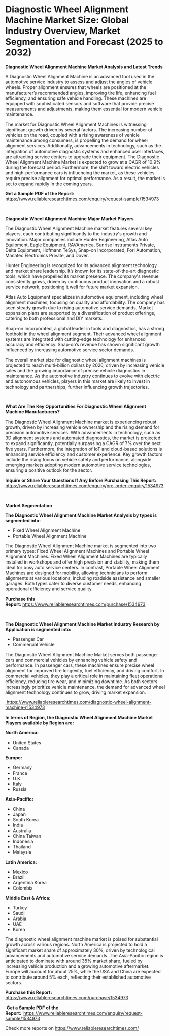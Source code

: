 <p><h1>Diagnostic Wheel Alignment Machine Market Size: Global Industry Overview, Market Segmentation and Forecast (2025 to 2032)</h1></p><p><strong>Diagnostic Wheel Alignment Machine Market Analysis and Latest Trends</strong></p>
<p><p>A Diagnostic Wheel Alignment Machine is an advanced tool used in the automotive service industry to assess and adjust the angles of vehicle wheels. Proper alignment ensures that wheels are positioned at the manufacturer’s recommended angles, improving tire life, enhancing fuel efficiency, and ensuring safe vehicle handling. These machines are equipped with sophisticated sensors and software that provide precise measurements and adjustments, making them essential for modern vehicle maintenance.</p><p>The market for Diagnostic Wheel Alignment Machines is witnessing significant growth driven by several factors. The increasing number of vehicles on the road, coupled with a rising awareness of vehicle maintenance among consumers, is propelling the demand for wheel alignment services. Additionally, advancements in technology, such as the integration of automotive diagnostic systems and enhanced user interfaces, are attracting service centers to upgrade their equipment. The Diagnostic Wheel Alignment Machine Market is expected to grow at a CAGR of 10.9% during the forecast period. Furthermore, the shift toward electric vehicles and high-performance cars is influencing the market, as these vehicles require precise alignment for optimal performance. As a result, the market is set to expand rapidly in the coming years.</p></p>
<p><strong>Get a Sample PDF of the Report:&nbsp;</strong> <a href="https://www.reliableresearchtimes.com/enquiry/request-sample/1534973?utm_campaign=3284&utm_medium=2&utm_source=Github&utm_content=ia&utm_term=11042025&utm_id=diagnostic-wheel-alignment-machine">https://www.reliableresearchtimes.com/enquiry/request-sample/1534973</a></p>
<p>&nbsp;</p>
<p><strong>Diagnostic Wheel Alignment Machine Major Market Players</strong></p>
<p><p>The Diagnostic Wheel Alignment Machine market features several key players, each contributing significantly to the industry's growth and innovation. Major companies include Hunter Engineering, Atlas Auto Equipment, Eagle Equipment, RAVAmerica, Sunrise Instruments Private, Delta Equipment, Hofmann TeSys, Snap-on Incorporated, Fori Automation, Manatec Electronics Private, and Dover.</p><p>Hunter Engineering is recognized for its advanced alignment technology and market share leadership. It’s known for its state-of-the-art diagnostic tools, which have propelled its market presence. The company's revenue consistently grows, driven by continuous product innovation and a robust service network, positioning it well for future market expansion.</p><p>Atlas Auto Equipment specializes in automotive equipment, including wheel alignment machines, focusing on quality and affordability. The company has seen steady growth due to rising automotive service demands. Market expansion plans are supported by a diversification of product offerings, catering to both professional and DIY markets.</p><p>Snap-on Incorporated, a global leader in tools and diagnostics, has a strong foothold in the wheel alignment segment. Their advanced wheel alignment systems are integrated with cutting-edge technology for enhanced accuracy and efficiency. Snap-on’s revenue has shown significant growth influenced by increasing automotive service sector demands.</p><p>The overall market size for diagnostic wheel alignment machines is projected to reach multi-billion dollars by 2026, driven by increasing vehicle sales and the growing importance of precise vehicle diagnostics in maintenance. As the automotive industry continues to evolve with electric and autonomous vehicles, players in this market are likely to invest in technology and partnerships, further influencing growth trajectories.</p></p>
<p>&nbsp;</p>
<p><strong>What Are The Key Opportunities For Diagnostic Wheel Alignment Machine Manufacturers?</strong></p>
<p><p>The Diagnostic Wheel Alignment Machine market is experiencing robust growth, driven by increasing vehicle ownership and the rising demand for precision automotive services. With advancements in technology, such as 3D alignment systems and automated diagnostics, the market is projected to expand significantly, potentially surpassing a CAGR of 7% over the next five years. Furthermore, the integration of IoT and cloud-based solutions is enhancing service efficiency and customer experience. Key growth factors include the rising focus on vehicle safety and performance, alongside emerging markets adopting modern automotive service technologies, ensuring a positive outlook for the sector.</p></p>
<p><strong>Inquire or Share Your Questions If Any Before Purchasing This Report:</strong> <a href="https://www.reliableresearchtimes.com/enquiry/pre-order-enquiry/1534973?utm_campaign=3284&utm_medium=2&utm_source=Github&utm_content=ia&utm_term=11042025&utm_id=diagnostic-wheel-alignment-machine">https://www.reliableresearchtimes.com/enquiry/pre-order-enquiry/1534973</a></p>
<p>&nbsp;</p>
<p><strong>Market Segmentation</strong></p>
<p><strong>The Diagnostic Wheel Alignment Machine Market Analysis by types is segmented into:</strong></p>
<p><ul><li>Fixed Wheel Alignment Machine</li><li>Portable Wheel Alignment Machine</li></ul></p>
<p><p>The Diagnostic Wheel Alignment Machine market is segmented into two primary types: Fixed Wheel Alignment Machines and Portable Wheel Alignment Machines. Fixed Wheel Alignment Machines are typically installed in workshops and offer high precision and stability, making them ideal for busy auto service centers. In contrast, Portable Wheel Alignment Machines are designed for mobility, allowing technicians to perform alignments at various locations, including roadside assistance and smaller garages. Both types cater to diverse customer needs, enhancing operational efficiency and service quality.</p></p>
<p><strong>Purchase this Report:&nbsp;</strong><a href="https://www.reliableresearchtimes.com/purchase/1534973?utm_campaign=3284&utm_medium=2&utm_source=Github&utm_content=ia&utm_term=11042025&utm_id=diagnostic-wheel-alignment-machine">https://www.reliableresearchtimes.com/purchase/1534973</a></p>
<p>&nbsp;</p>
<p><strong>The Diagnostic Wheel Alignment Machine Market Industry Research by Application is segmented into:</strong></p>
<p><ul><li>Passenger Car</li><li>Commercial Vehicle</li></ul></p>
<p><p>The Diagnostic Wheel Alignment Machine Market serves both passenger cars and commercial vehicles by enhancing vehicle safety and performance. In passenger cars, these machines ensure precise wheel alignment for improved tire longevity, fuel efficiency, and driving comfort. In commercial vehicles, they play a critical role in maintaining fleet operational efficiency, reducing tire wear, and minimizing downtime. As both sectors increasingly prioritize vehicle maintenance, the demand for advanced wheel alignment technology continues to grow, driving market expansion.</p></p>
<p><a href="https://www.reliableresearchtimes.com/diagnostic-wheel-alignment-machine-r1534973?utm_campaign=3284&utm_medium=2&utm_source=Github&utm_content=ia&utm_term=11042025&utm_id=diagnostic-wheel-alignment-machine">&nbsp;https://www.reliableresearchtimes.com/diagnostic-wheel-alignment-machine-r1534973</a></p>
<p><strong>In terms of Region, the Diagnostic Wheel Alignment Machine Market Players available by Region are:</strong></p>
<p>
    <p> <strong> North America: </strong>
        <ul>
            <li>United States</li>
            <li>Canada</li>
        </ul>
        </p> 
    <p> <strong> Europe: </strong>
        <ul>
            <li>Germany</li>
            <li>France</li>
            <li>U.K.</li>
            <li>Italy</li>
            <li>Russia</li>
        </ul>
        </p> 
    <p> <strong> Asia-Pacific: </strong>
        <ul>
            <li>China</li>
            <li>Japan</li>
            <li>South Korea</li>
            <li>India</li>
            <li>Australia</li>
            <li>China Taiwan</li>
            <li>Indonesia</li>
            <li>Thailand</li>
            <li>Malaysia</li>
        </ul>
        </p> 
    <p> <strong> Latin America: </strong>
        <ul>
            <li>Mexico</li>
            <li>Brazil</li>
            <li>Argentina Korea</li>
            <li>Colombia</li>
        </ul>
        </p> 
    <p> <strong> Middle East & Africa: </strong>
        <ul>
            <li>Turkey</li>
            <li>Saudi</li>
            <li>Arabia</li>
            <li>UAE</li>
            <li>Korea</li>
        </ul>
    </p>
    </p>
<p><p>The diagnostic wheel alignment machine market is poised for substantial growth across various regions. North America is projected to hold a significant market share of approximately 30%, driven by technological advancements and automotive service demands. The Asia-Pacific region is anticipated to dominate with around 35% market share, fueled by increasing vehicle production and a growing automotive aftermarket. Europe will account for about 25%, while the USA and China are expected to contribute around 5% each, reflecting their established automotive sectors.</p></p>
<p><strong>Purchase this Report: </strong><a href="https://www.reliableresearchtimes.com/purchase/1534973?utm_campaign=3284&utm_medium=2&utm_source=Github&utm_content=ia&utm_term=11042025&utm_id=diagnostic-wheel-alignment-machine">https://www.reliableresearchtimes.com/purchase/1534973</a></p>
<p>&nbsp;<strong>Get a Sample PDF of the Report:&nbsp;&nbsp;</strong><a href="https://www.reliableresearchtimes.com/enquiry/request-sample/1534973?utm_campaign=3284&utm_medium=2&utm_source=Github&utm_content=ia&utm_term=11042025&utm_id=diagnostic-wheel-alignment-machine">https://www.reliableresearchtimes.com/enquiry/request-sample/1534973</a></p>
<p><strong></strong></p>
<p>Check more reports on <a href="https://www.reliableresearchtimes.com/?utm_campaign=3284&utm_medium=2&utm_source=Github&utm_content=ia&utm_term=11042025&utm_id=diagnostic-wheel-alignment-machine">https://www.reliableresearchtimes.com/</a></p>